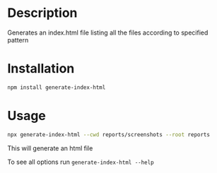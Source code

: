 # Description

Generates an index.html file listing all the files according to specified pattern

# Installation

```bash
npm install generate-index-html
```

# Usage


```bash
npx generate-index-html --cwd reports/screenshots --root reports
```


This will generate an html file


To see all options run `generate-index-html --help`